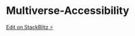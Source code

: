 # Multiverse-Accessibility

[Edit on StackBlitz ⚡️](https://stackblitz.com/edit/web-platform-subjw9)